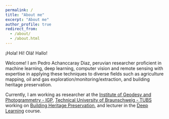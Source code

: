 ```yaml
---
permalink: /
title: "About me"
excerpt: "About me"
author_profile: true
redirect_from: 
  - /about/
  - /about.html
---
```


¡Hola! Hi! Olá! Hallo!

Welcome! I am Pedro Achanccaray Diaz, peruvian researcher proficient in machine learning, deep learning, computer vision and remote sensing with expertise in applying these techniques to diverse fields such as agriculture mapping, oil and gas exploration/monitoring/extraction, and building heritage preservation.

Currently, I am working as researcher at the [Institute of Geodesy and Photogrammetry - IGP](https://www.tu-braunschweig.de/en/igp), [Technical University of Braunschweig - TUBS](https://www.tu-braunschweig.de/en/) working on [Building Heritage Preservation](https://www.tu-braunschweig.de/en/igp/projects/spp2255-c3), and lecturer in the [Deep Learning](https://www.tu-braunschweig.de/igp/lehre/master/dl-rs) course.